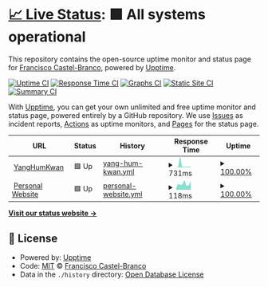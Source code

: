 # [📈 Live Status](https://Khorsan.github.io/upptime): <!--live status--> **🟩 All systems operational**

This repository contains the open-source uptime monitor and status page for [Francisco Castel-Branco](https://Khorsan.github.io/upptime), powered by [Upptime](https://github.com/upptime/upptime).

[![Uptime CI](https://github.com/Khorsan/upptime/workflows/Uptime%20CI/badge.svg)](https://github.com/Khorsan/upptime/actions?query=workflow%3A%22Uptime+CI%22)
[![Response Time CI](https://github.com/Khorsan/upptime/workflows/Response%20Time%20CI/badge.svg)](https://github.com/Khorsan/upptime/actions?query=workflow%3A%22Response+Time+CI%22)
[![Graphs CI](https://github.com/Khorsan/upptime/workflows/Graphs%20CI/badge.svg)](https://github.com/Khorsan/upptime/actions?query=workflow%3A%22Graphs+CI%22)
[![Static Site CI](https://github.com/Khorsan/upptime/workflows/Static%20Site%20CI/badge.svg)](https://github.com/Khorsan/upptime/actions?query=workflow%3A%22Static+Site+CI%22)
[![Summary CI](https://github.com/Khorsan/upptime/workflows/Summary%20CI/badge.svg)](https://github.com/Khorsan/upptime/actions?query=workflow%3A%22Summary+CI%22)

With [Upptime](https://upptime.js.org), you can get your own unlimited and free uptime monitor and status page, powered entirely by a GitHub repository. We use [Issues](https://github.com/Khorsan/upptime/issues) as incident reports, [Actions](https://github.com/Khorsan/upptime/actions) as uptime monitors, and [Pages](https://Khorsan.github.io/upptime) for the status page.

<!--start: status pages-->
<!-- This summary is generated by Upptime (https://github.com/upptime/upptime) -->
<!-- Do not edit this manually, your changes will be overwritten -->
<!-- prettier-ignore -->
| URL | Status | History | Response Time | Uptime |
| --- | ------ | ------- | ------------- | ------ |
| <img alt="" src="https://icons.duckduckgo.com/ip3/yanghumkwan.pt.ico" height="13"> [YangHumKwan](https://yanghumkwan.pt) | 🟩 Up | [yang-hum-kwan.yml](https://github.com/Khorsan/upptime/commits/HEAD/history/yang-hum-kwan.yml) | <details><summary><img alt="Response time graph" src="./graphs/yang-hum-kwan/response-time-week.png" height="20"> 731ms</summary><br><a href="https://uptime.castelexlab.pt/history/yang-hum-kwan"><img alt="Response time 247" src="https://img.shields.io/endpoint?url=https%3A%2F%2Fraw.githubusercontent.com%2FKhorsan%2Fupptime%2FHEAD%2Fapi%2Fyang-hum-kwan%2Fresponse-time.json"></a><br><a href="https://uptime.castelexlab.pt/history/yang-hum-kwan"><img alt="24-hour response time 100" src="https://img.shields.io/endpoint?url=https%3A%2F%2Fraw.githubusercontent.com%2FKhorsan%2Fupptime%2FHEAD%2Fapi%2Fyang-hum-kwan%2Fresponse-time-day.json"></a><br><a href="https://uptime.castelexlab.pt/history/yang-hum-kwan"><img alt="7-day response time 731" src="https://img.shields.io/endpoint?url=https%3A%2F%2Fraw.githubusercontent.com%2FKhorsan%2Fupptime%2FHEAD%2Fapi%2Fyang-hum-kwan%2Fresponse-time-week.json"></a><br><a href="https://uptime.castelexlab.pt/history/yang-hum-kwan"><img alt="30-day response time 344" src="https://img.shields.io/endpoint?url=https%3A%2F%2Fraw.githubusercontent.com%2FKhorsan%2Fupptime%2FHEAD%2Fapi%2Fyang-hum-kwan%2Fresponse-time-month.json"></a><br><a href="https://uptime.castelexlab.pt/history/yang-hum-kwan"><img alt="1-year response time 247" src="https://img.shields.io/endpoint?url=https%3A%2F%2Fraw.githubusercontent.com%2FKhorsan%2Fupptime%2FHEAD%2Fapi%2Fyang-hum-kwan%2Fresponse-time-year.json"></a></details> | <details><summary><a href="https://uptime.castelexlab.pt/history/yang-hum-kwan">100.00%</a></summary><a href="https://uptime.castelexlab.pt/history/yang-hum-kwan"><img alt="All-time uptime 100.00%" src="https://img.shields.io/endpoint?url=https%3A%2F%2Fraw.githubusercontent.com%2FKhorsan%2Fupptime%2FHEAD%2Fapi%2Fyang-hum-kwan%2Fuptime.json"></a><br><a href="https://uptime.castelexlab.pt/history/yang-hum-kwan"><img alt="24-hour uptime 100.00%" src="https://img.shields.io/endpoint?url=https%3A%2F%2Fraw.githubusercontent.com%2FKhorsan%2Fupptime%2FHEAD%2Fapi%2Fyang-hum-kwan%2Fuptime-day.json"></a><br><a href="https://uptime.castelexlab.pt/history/yang-hum-kwan"><img alt="7-day uptime 100.00%" src="https://img.shields.io/endpoint?url=https%3A%2F%2Fraw.githubusercontent.com%2FKhorsan%2Fupptime%2FHEAD%2Fapi%2Fyang-hum-kwan%2Fuptime-week.json"></a><br><a href="https://uptime.castelexlab.pt/history/yang-hum-kwan"><img alt="30-day uptime 100.00%" src="https://img.shields.io/endpoint?url=https%3A%2F%2Fraw.githubusercontent.com%2FKhorsan%2Fupptime%2FHEAD%2Fapi%2Fyang-hum-kwan%2Fuptime-month.json"></a><br><a href="https://uptime.castelexlab.pt/history/yang-hum-kwan"><img alt="1-year uptime 100.00%" src="https://img.shields.io/endpoint?url=https%3A%2F%2Fraw.githubusercontent.com%2FKhorsan%2Fupptime%2FHEAD%2Fapi%2Fyang-hum-kwan%2Fuptime-year.json"></a></details>
| <img alt="" src="https://icons.duckduckgo.com/ip3/franciscocb.xyz.ico" height="13"> [Personal Website](https://franciscocb.xyz) | 🟩 Up | [personal-website.yml](https://github.com/Khorsan/upptime/commits/HEAD/history/personal-website.yml) | <details><summary><img alt="Response time graph" src="./graphs/personal-website/response-time-week.png" height="20"> 118ms</summary><br><a href="https://uptime.castelexlab.pt/history/personal-website"><img alt="Response time 202" src="https://img.shields.io/endpoint?url=https%3A%2F%2Fraw.githubusercontent.com%2FKhorsan%2Fupptime%2FHEAD%2Fapi%2Fpersonal-website%2Fresponse-time.json"></a><br><a href="https://uptime.castelexlab.pt/history/personal-website"><img alt="24-hour response time 85" src="https://img.shields.io/endpoint?url=https%3A%2F%2Fraw.githubusercontent.com%2FKhorsan%2Fupptime%2FHEAD%2Fapi%2Fpersonal-website%2Fresponse-time-day.json"></a><br><a href="https://uptime.castelexlab.pt/history/personal-website"><img alt="7-day response time 118" src="https://img.shields.io/endpoint?url=https%3A%2F%2Fraw.githubusercontent.com%2FKhorsan%2Fupptime%2FHEAD%2Fapi%2Fpersonal-website%2Fresponse-time-week.json"></a><br><a href="https://uptime.castelexlab.pt/history/personal-website"><img alt="30-day response time 133" src="https://img.shields.io/endpoint?url=https%3A%2F%2Fraw.githubusercontent.com%2FKhorsan%2Fupptime%2FHEAD%2Fapi%2Fpersonal-website%2Fresponse-time-month.json"></a><br><a href="https://uptime.castelexlab.pt/history/personal-website"><img alt="1-year response time 202" src="https://img.shields.io/endpoint?url=https%3A%2F%2Fraw.githubusercontent.com%2FKhorsan%2Fupptime%2FHEAD%2Fapi%2Fpersonal-website%2Fresponse-time-year.json"></a></details> | <details><summary><a href="https://uptime.castelexlab.pt/history/personal-website">100.00%</a></summary><a href="https://uptime.castelexlab.pt/history/personal-website"><img alt="All-time uptime 99.99%" src="https://img.shields.io/endpoint?url=https%3A%2F%2Fraw.githubusercontent.com%2FKhorsan%2Fupptime%2FHEAD%2Fapi%2Fpersonal-website%2Fuptime.json"></a><br><a href="https://uptime.castelexlab.pt/history/personal-website"><img alt="24-hour uptime 100.00%" src="https://img.shields.io/endpoint?url=https%3A%2F%2Fraw.githubusercontent.com%2FKhorsan%2Fupptime%2FHEAD%2Fapi%2Fpersonal-website%2Fuptime-day.json"></a><br><a href="https://uptime.castelexlab.pt/history/personal-website"><img alt="7-day uptime 100.00%" src="https://img.shields.io/endpoint?url=https%3A%2F%2Fraw.githubusercontent.com%2FKhorsan%2Fupptime%2FHEAD%2Fapi%2Fpersonal-website%2Fuptime-week.json"></a><br><a href="https://uptime.castelexlab.pt/history/personal-website"><img alt="30-day uptime 100.00%" src="https://img.shields.io/endpoint?url=https%3A%2F%2Fraw.githubusercontent.com%2FKhorsan%2Fupptime%2FHEAD%2Fapi%2Fpersonal-website%2Fuptime-month.json"></a><br><a href="https://uptime.castelexlab.pt/history/personal-website"><img alt="1-year uptime 99.99%" src="https://img.shields.io/endpoint?url=https%3A%2F%2Fraw.githubusercontent.com%2FKhorsan%2Fupptime%2FHEAD%2Fapi%2Fpersonal-website%2Fuptime-year.json"></a></details>

<!--end: status pages-->

[**Visit our status website →**](https://Khorsan.github.io/upptime)

## 📄 License

- Powered by: [Upptime](https://github.com/upptime/upptime)
- Code: [MIT](./LICENSE) © [Francisco Castel-Branco](https://Khorsan.github.io/upptime)
- Data in the `./history` directory: [Open Database License](https://opendatacommons.org/licenses/odbl/1-0/)
